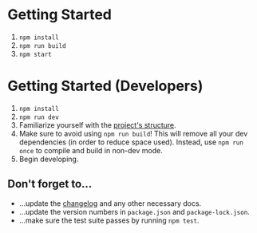 # Getting Started

1. `npm install`
2. `npm run build`
3. `npm start`

# Getting Started (Developers)

1. `npm install`
2. `npm run dev`
3. Familiarize yourself with the [project's structure](Documentation.md).
4. Make sure to avoid using `npm run build`! This will remove all your dev dependencies (in order to reduce space used). Instead, use `npm run once` to compile and build in non-dev mode.
5. Begin developing.

## Don't forget to...

- ...update the [changelog](CHANGELOG.md) and any other necessary docs.
- ...update the version numbers in `package.json` and `package-lock.json`.
- ...make sure the test suite passes by running `npm test`.
